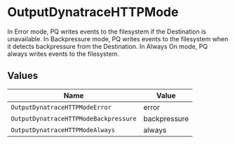 # OutputDynatraceHTTPMode

In Error mode, PQ writes events to the filesystem if the Destination is unavailable. In Backpressure mode, PQ writes events to the filesystem when it detects backpressure from the Destination. In Always On mode, PQ always writes events to the filesystem.


## Values

| Name                                  | Value                                 |
| ------------------------------------- | ------------------------------------- |
| `OutputDynatraceHTTPModeError`        | error                                 |
| `OutputDynatraceHTTPModeBackpressure` | backpressure                          |
| `OutputDynatraceHTTPModeAlways`       | always                                |